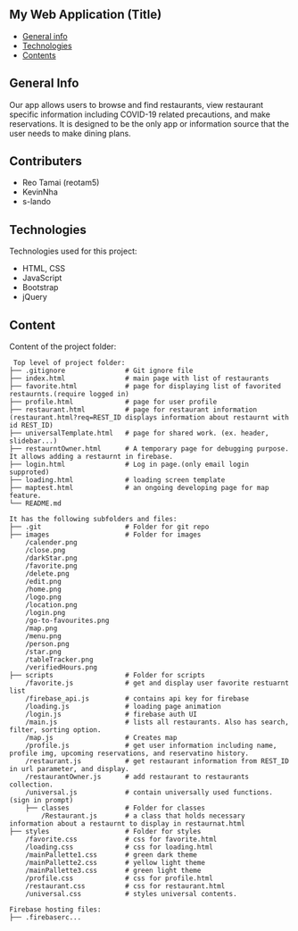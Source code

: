 ## My Web Application (Title)

* [General info](#general-info)
* [Technologies](#technologies)
* [Contents](#content)

## General Info
Our app allows users to browse and find restaurants, view restaurant specific information
including COVID-19 related precautions, and make reservations. It is designed to be the
only app or information source that the user needs to make dining plans.

## Contributers
* Reo Tamai (reotam5)
* KevinNha
* s-lando
	
## Technologies
Technologies used for this project:
* HTML, CSS
* JavaScript
* Bootstrap 
* jQuery
	
## Content
Content of the project folder:

```
 Top level of project folder: 
├── .gitignore               # Git ignore file
├── index.html               # main page with list of restaurants
├── favorite.html            # page for displaying list of favorited restaurnts.(require logged in)
├── profile.html             # page for user profile
├── restaurant.html          # page for restaurant information (restaurant.html?req=REST_ID displays information about restaurnt with id REST_ID)
├── universalTemplate.html   # page for shared work. (ex. header, slidebar...)
├── restaurntOwner.html      # A temporary page for debugging purpose. It allows adding a restaurnt in firebase.
├── login.html               # Log in page.(only email login supproted)
├── loading.html             # loading screen template
├── maptest.html             # an ongoing developing page for map feature.
└── README.md

It has the following subfolders and files:
├── .git                     # Folder for git repo
├── images                   # Folder for images
    /calender.png
    /close.png
    /darkStar.png
    /favorite.png
    /delete.png
    /edit.png
    /home.png
    /logo.png
    /location.png
    /login.png
    /go-to-favourites.png
    /map.png
    /menu.png
    /person.png
    /star.png
    /tableTracker.png
    /verifiedHours.png
├── scripts                  # Folder for scripts
    /favorite.js             # get and display user favorite restuarnt list
    /firebase_api.js         # contains api key for firebase
    /loading.js              # loading page animation
    /login.js                # firebase auth UI
    /main.js                 # lists all restaurants. Also has search, filter, sorting option.
    /map.js                  # Creates map
    /profile.js              # get user information including name, profile img, upcoming reservations, and reservatino history.
    /restaurant.js           # get restaurant information from REST_ID in url parameter, and display.
    /restaurantOwner.js      # add restaurant to restaurants collection.
    /universal.js            # contain universally used functions. (sign in prompt)
    ├── classes              # Folder for classes
        /Restaurant.js       # a class that holds necessary information about a restaurnt to display in restaurnat.html
├── styles                   # Folder for styles
    /favorite.css            # css for favorite.html
    /loading.css             # css for loading.html
    /mainPallette1.css       # green dark theme
    /mainPallette2.css       # yellow light theme
    /mainPallette3.css       # green light theme
    /profile.css             # css for profile.html
    /restaurant.css          # css for restaurant.html
    /universal.css           # styles universal contents.  

Firebase hosting files: 
├── .firebaserc...


```


